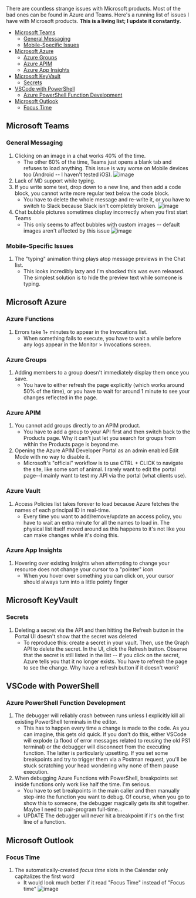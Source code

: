 There are countless strange issues with Microsoft products. 
Most of the bad ones can be found in Azure and Teams. 
Here's a running list of issues I have with Microsoft products.
**This is a living list; I update it constantly.**

- [Microsoft Teams](#microsoft-teams)
    - [General Messaging](#general-messaging)
    - [Mobile-Specific Issues](#mobile-specific-issues)
- [Microsoft Azure](#microsoft-azure)
    - [Azure Groups](#azure-groups)
    - [Azure APIM](#azure-apim)
    - [Azure App Insights](#azure-app-insights)
- [Microsoft KeyVault](#microsoft-keyvault)
    - [Secrets](#secrets)
- [VSCode with PowerShell](#vscode-with-powershell)
    - [Azure PowerShell Function Development](#azure-powershell-function-development)
- [Microsoft Outlook](#microsoft-outlook)
    - [Focus Time](#focus-time)

## Microsoft Teams

### General Messaging

1. Clicking on an image in a chat works 40% of the time.
    - The other 60% of the time, Teams just opens a blank tab and refuses to load anything. This issue is way worse on Mobile devices too (Android -- I haven't tested iOS).
    ![image](https://user-images.githubusercontent.com/8591722/154140702-4f7105f2-492d-481a-b013-b4abffd3602d.png)
2. Lack of MD support while typing.
3. If you write some text, drop down to a new line, and then add a code block, you cannot write more regular text below the code block.
    - You have to delete the whole message and re-write it, or you have to switch to Slack because Slack isn't completely broken.
    ![image](https://user-images.githubusercontent.com/8591722/154123550-afc44e78-9a62-411c-8005-98b8fd03acc9.png)
4. Chat bubble pictures sometimes display incorrectly when you first start Teams
    - This only seems to affect bubbles with custom images -- default images aren't affected by this issue
    ![image](https://user-images.githubusercontent.com/8591722/163034842-2297117f-18f7-48b6-96a1-d28d304c6dfe.png)

### Mobile-Specific Issues

1. The "typing" animation thing plays atop message previews in the Chat list.
    - This looks incredibly lazy and I'm shocked this was even released. The simplest solution is to hide the preview text while someone is typing.

## Microsoft Azure

### Azure Functions

1. Errors take 1+ minutes to appear in the Invocations list.
    - When something fails to execute, you have to wait a while before any logs appear in the Monitor > Invocations screen.

### Azure Groups

1. Adding members to a group doesn't immediately display them once you save.
    - You have to either refresh the page explicitly (which works around 50% of the time), or you have to wait for around 1 minute to see your changes reflected in the page.

### Azure APIM

1. You cannot add groups directly to an APIM product.
    - You have to add a group to your API first and then switch back to the Products page. Why it can't just let you search for groups from within the Products page is beyond me.
2. Opening the Azure APIM Developer Portal as an admin enabled Edit Mode with no way to disable it.
    - Microsoft's "official" workflow is to use CTRL + CLICK to navigate the site, like some sort of animal. I rarely want to edit the portal page--I mainly want to test my API via the portal (what clients use). 

### Azure Vault

1. Access Policies list takes forever to load because Azure fetches the names of each principal ID in real-time.
    - Every time you want to add/remove/update an access policy, you have to wait an extra minute for all the names to load in. The physical list itself moved around as this happens to it's not like you can make changes while it's doing this.

### Azure App Insights

1. Hovering over existing Insights when attempting to change your resource does not change your cursor to a "pointer" icon
    - When you hover over something you can click on, your cursor should always turn into a little pointy finger

## Microsoft KeyVault

### Secrets

1. Deleting a secret via the API and then hitting the Refresh button in the Portal UI doesn't show that the secret was deleted
    - To reproduce this: create a secret in your vault. Then, use the Graph API to delete the secret. In the UI, click the Refresh button. Observe that the secret is still listed in the list -- if you click on the secret, Azure tells you that it no longer exists. You have to refresh the page to see the change. Why have a refresh button if it doesn't work? 

## VSCode with PowerShell

### Azure PowerShell Function Development

1. The debugger will reliably crash between runs unless I explicitly kill all existing PowerShell terminals in the editor.
    - This has to happen every time a change is made to the code. As you can imagine, this gets old quick. If you don't do this, either VSCode will explode (a flood of error messages related to reusing the old PS1 terminal) or the debugger will disconnect from the executing function. The latter is particularly upsetting. If you set some breakpoints and try to trigger them via a Postman request, you'll be stuck scratching your head wondering why none of them pause execution.
2. When debugging Azure Functions with PowerShell, breakpoints set inside functions only work like half the time. I'm serious.
    - You have to set breakpoints in the main caller and then manually step-into the function you want to debug. Of course, when you go to show this to someone, the debugger magically gets its shit together. Maybe I need to pair-program full-time...
    - UPDATE The debugger will never hit a breakpoint if it's on the first line of a function.

## Microsoft Outlook

### Focus Time

1. The automatically-created _focus time_ slots in the Calendar only capitalizes the first word
    - It would look much better if it read "Focus Time" instead of "Focus time"
    ![image](https://user-images.githubusercontent.com/8591722/159354205-6fe09d87-8e60-4eec-8524-85a4b825bd97.png)

